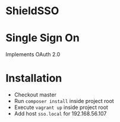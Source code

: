 # ShieldSSO

Single Sign On
==============

Implements OAuth 2.0


Installation
============

* Checkout master
* Run `composer install` inside project root
* Execute `vagrant up` inside project root
* Add host `sso.local` for 192.168.56.107
